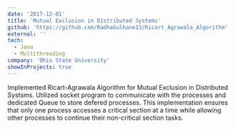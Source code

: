 ```yaml
---
date: '2017-12-01'
title: 'Mutual Exclusion in Distributed Systems'
github: 'https://github.com/RadhaGulhane13/Ricart_Agrawala_Algorithm'
external: ''
tech:
  - Java
  - Multithreading
company: 'Ohio State University'
showInProjects: true
---
```


Implemented Ricart-Agrawala Algorithm for Mutual Exclusion in Distributed Systsms. Utilized socket program to communicate with the processes and dedicated Queue to store defered processes. This implementation ensures that only one process accesses a critical section at a time while allowing other processes to continue their non-critical section tasks.
